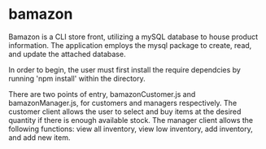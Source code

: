 # bamazon

Bamazon is a CLI store front, utilizing a mySQL database to house product information.  The application employs the mysql package to create, read, and update the attached database.

In order to begin, the user must first install the require dependcies by running 'npm install' within the directory.

There are two points of entry, bamazonCustomer.js and bamazonManager.js, for customers and managers respectively.  The customer client allows the user to select and buy items at the desired quantity if there is enough available stock.  The manager client allows the following functions: view all inventory, view low inventory, add inventory, and add new item.